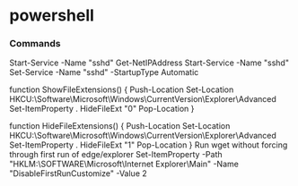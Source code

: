 # powershell

### Commands
Start-Service -Name "sshd"
Get-NetIPAddress
Start-Service -Name "sshd"
Set-Service -Name "sshd" -StartupType Automatic

function ShowFileExtensions() 
{
    Push-Location
    Set-Location HKCU:\Software\Microsoft\Windows\CurrentVersion\Explorer\Advanced
    Set-ItemProperty . HideFileExt "0"
    Pop-Location
}

function HideFileExtensions() 
{
    Push-Location
    Set-Location HKCU:\Software\Microsoft\Windows\CurrentVersion\Explorer\Advanced
    Set-ItemProperty . HideFileExt "1"
    Pop-Location
}
Run wget without forcing through first run of edge/explorer
Set-ItemProperty -Path "HKLM:\SOFTWARE\Microsoft\Internet Explorer\Main" -Name "DisableFirstRunCustomize" -Value 2
